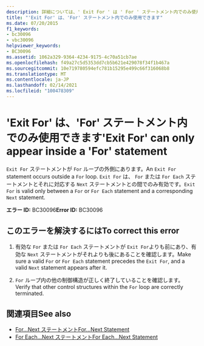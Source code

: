 ```yaml
---
description: 詳細については、' Exit For ' は ' For ' ステートメント内でのみ使用できます
title: "'Exit For' は、'For' ステートメント内でのみ使用できます"
ms.date: 07/20/2015
f1_keywords:
- bc30096
- vbc30096
helpviewer_keywords:
- BC30096
ms.assetid: 1062a329-9364-4234-9175-4c70a51cb7ae
ms.openlocfilehash: f49a27c5d5353dd7cb5b621e429078f34f1b467a
ms.sourcegitcommit: 10e719780594efc781b15295e499c66f316068b8
ms.translationtype: MT
ms.contentlocale: ja-JP
ms.lasthandoff: 02/14/2021
ms.locfileid: "100478309"
---
```

# <a name="exit-for-can-only-appear-inside-a-for-statement"></a><span data-ttu-id="3b4d4-103">'Exit For' は、'For' ステートメント内でのみ使用できます</span><span class="sxs-lookup"><span data-stu-id="3b4d4-103">'Exit For' can only appear inside a 'For' statement</span></span>

<span data-ttu-id="3b4d4-104">`Exit For` ステートメントが `For` ループの外側にあります。</span><span class="sxs-lookup"><span data-stu-id="3b4d4-104">An `Exit For` statement occurs outside a `For` loop.</span></span> <span data-ttu-id="3b4d4-105">`Exit For` は、 `For` または `For Each` ステートメントとそれに対応する `Next` ステートメントとの間でのみ有効です。</span><span class="sxs-lookup"><span data-stu-id="3b4d4-105">`Exit For` is valid only between a `For` or `For Each` statement and a corresponding `Next` statement.</span></span>  
  
 <span data-ttu-id="3b4d4-106">**エラー ID:** BC30096</span><span class="sxs-lookup"><span data-stu-id="3b4d4-106">**Error ID:** BC30096</span></span>  
  
## <a name="to-correct-this-error"></a><span data-ttu-id="3b4d4-107">このエラーを解決するには</span><span class="sxs-lookup"><span data-stu-id="3b4d4-107">To correct this error</span></span>  
  
1. <span data-ttu-id="3b4d4-108">有効な `For` または `For Each` ステートメントが `Exit For`よりも前にあり、有効な `Next` ステートメントがそれよりも後にあることを確認します。</span><span class="sxs-lookup"><span data-stu-id="3b4d4-108">Make sure a valid `For` or `For Each` statement precedes the `Exit For`, and a valid `Next` statement appears after it.</span></span>  
  
2. <span data-ttu-id="3b4d4-109">`For` ループ内の他の制御構造が正しく終了していることを確認します。</span><span class="sxs-lookup"><span data-stu-id="3b4d4-109">Verify that other control structures within the `For` loop are correctly terminated.</span></span>  
  
## <a name="see-also"></a><span data-ttu-id="3b4d4-110">関連項目</span><span class="sxs-lookup"><span data-stu-id="3b4d4-110">See also</span></span>

- [<span data-ttu-id="3b4d4-111">For...Next ステートメント</span><span class="sxs-lookup"><span data-stu-id="3b4d4-111">For...Next Statement</span></span>](../language-reference/statements/for-next-statement.md)
- [<span data-ttu-id="3b4d4-112">For Each...Next ステートメント</span><span class="sxs-lookup"><span data-stu-id="3b4d4-112">For Each...Next Statement</span></span>](../language-reference/statements/for-each-next-statement.md)
